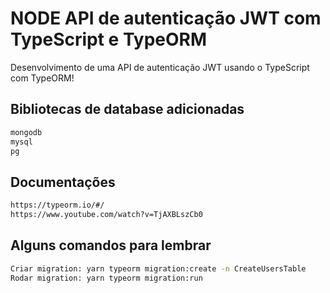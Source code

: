# NODE API de autenticação JWT com TypeScript e TypeORM

Desenvolvimento de uma API de autenticação JWT usando o TypeScript com TypeORM!

## Bibliotecas de database adicionadas

```bash
mongodb
mysql
pg
```

## Documentações

```bash
https://typeorm.io/#/
https://www.youtube.com/watch?v=TjAXBLszCb0
```

## Alguns comandos para lembrar

```bash
Criar migration: yarn typeorm migration:create -n CreateUsersTable
Rodar migration: yarn typeorm migration:run
```
